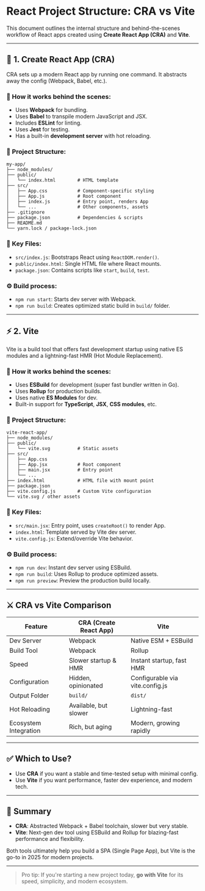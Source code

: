 # React Project Structure: CRA vs Vite

This document outlines the internal structure and behind-the-scenes workflow of React apps created using **Create React App (CRA)** and **Vite**.

---

## 📁 1. Create React App (CRA)

CRA sets up a modern React app by running one command. It abstracts away the config (Webpack, Babel, etc.).

### 🔧 How it works behind the scenes:
- Uses **Webpack** for bundling.
- Uses **Babel** to transpile modern JavaScript and JSX.
- Includes **ESLint** for linting.
- Uses **Jest** for testing.
- Has a built-in **development server** with hot reloading.

### 📂 Project Structure:
```
my-app/
├── node_modules/
├── public/
│   └── index.html        # HTML template
├── src/
│   ├── App.css           # Component-specific styling
│   ├── App.js            # Root component
│   ├── index.js          # Entry point, renders App
│   └── ...               # Other components, assets
├── .gitignore
├── package.json          # Dependencies & scripts
├── README.md
└── yarn.lock / package-lock.json
```

### 📜 Key Files:
- `src/index.js`: Bootstraps React using `ReactDOM.render()`.
- `public/index.html`: Single HTML file where React mounts.
- `package.json`: Contains scripts like `start`, `build`, `test`.

### ⚙️ Build process:
- `npm run start`: Starts dev server with Webpack.
- `npm run build`: Creates optimized static build in `build/` folder.

---

## ⚡ 2. Vite

Vite is a build tool that offers fast development startup using native ES modules and a lightning-fast HMR (Hot Module Replacement).

### 🔧 How it works behind the scenes:
- Uses **ESBuild** for development (super fast bundler written in Go).
- Uses **Rollup** for production builds.
- Uses native **ES Modules** for dev.
- Built-in support for **TypeScript**, **JSX**, **CSS modules**, etc.

### 📂 Project Structure:
```
vite-react-app/
├── node_modules/
├── public/
│   └── vite.svg          # Static assets
├── src/
│   ├── App.css
│   ├── App.jsx           # Root component
│   ├── main.jsx          # Entry point
│   └── ...
├── index.html            # HTML file with mount point
├── package.json
├── vite.config.js        # Custom Vite configuration
└── vite.svg / other assets
```

### 📜 Key Files:
- `src/main.jsx`: Entry point, uses `createRoot()` to render App.
- `index.html`: Template served by Vite dev server.
- `vite.config.js`: Extend/override Vite behavior.

### ⚙️ Build process:
- `npm run dev`: Instant dev server using ESBuild.
- `npm run build`: Uses Rollup to produce optimized assets.
- `npm run preview`: Preview the production build locally.

---

## ⚔️ CRA vs Vite Comparison

| Feature                    | CRA (Create React App)         | Vite                             |
|---------------------------|---------------------------------|----------------------------------|
| Dev Server                | Webpack                         | Native ESM + ESBuild             |
| Build Tool                | Webpack                         | Rollup                           |
| Speed                     | Slower startup & HMR            | Instant startup, fast HMR        |
| Configuration             | Hidden, opinionated             | Configurable via vite.config.js  |
| Output Folder             | `build/`                         | `dist/`                          |
| Hot Reloading             | Available, but slower           | Lightning-fast                   |
| Ecosystem Integration     | Rich, but aging                 | Modern, growing rapidly          |

---

## ✅ Which to Use?
- Use **CRA** if you want a stable and time-tested setup with minimal config.
- Use **Vite** if you want performance, faster dev experience, and modern tech.

---

## 🧠 Summary
- **CRA**: Abstracted Webpack + Babel toolchain, slower but very stable.
- **Vite**: Next-gen dev tool using ESBuild and Rollup for blazing-fast performance and flexibility.

Both tools ultimately help you build a SPA (Single Page App), but Vite is the go-to in 2025 for modern projects.

---

> Pro tip: If you're starting a new project today, **go with Vite** for its speed, simplicity, and modern ecosystem.

